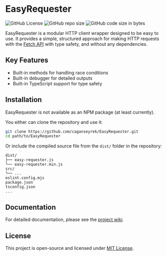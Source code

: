 # EasyRequester

![GitHub License](https://img.shields.io/github/license/caganseyrek/EasyRequester)
![GitHub repo size](https://img.shields.io/github/repo-size/caganseyrek/EasyRequester)
![GitHub code size in bytes](https://img.shields.io/github/languages/code-size/caganseyrek/EasyRequester)

EasyRequester is a modular HTTP client wrapper designed to be easy to use. It provides a simple, structured approach for making HTTP requests with the [Fetch API](https://developer.mozilla.org/en-US/docs/Web/API/Fetch_API) with type safety, and without any dependencies.

## Key Features

- Built-in methods for handling race conditions
- Built-in debugger for detailed outputs
- Built-in TypeScript support for type safety

## Installation

EasyRequester is not available as an NPM package (at least currently).

You either can clone the repository and use it:

```bash
git clone https://github.com/caganseyrek/EasyRequester.git
cd path/to/EasyRequester
```

Or include the compiled source file from the `dist/` folder in the repository:

```plaintext
dist/
├── easy-requester.js
└── easy-requester.min.js
src/
└── ...
eslint.config.mjs
package.json
tsconfig.json
...
```

## Documentation

For detailed documentation, please see the [project wiki](https://github.com/caganseyrek/EasyRequester/wiki).

## License

This project is open-source and licensed under [MIT License](https://github.com/caganseyrek/EasyRequester/blob/main/LICENSE).
